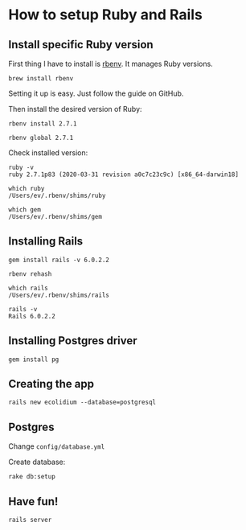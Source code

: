 # How to setup Ruby and Rails

## Install specific Ruby version

First thing I have to install is [rbenv](https://github.com/rbenv/rbenv). It manages Ruby versions.

```
brew install rbenv
```

Setting it up is easy. Just follow the guide on GitHub.

Then install the desired version of Ruby:

```
rbenv install 2.7.1

rbenv global 2.7.1
```

Check installed version:

```
ruby -v
ruby 2.7.1p83 (2020-03-31 revision a0c7c23c9c) [x86_64-darwin18]

which ruby
/Users/ev/.rbenv/shims/ruby

which gem
/Users/ev/.rbenv/shims/gem
```


## Installing Rails

```
gem install rails -v 6.0.2.2

rbenv rehash

which rails
/Users/ev/.rbenv/shims/rails

rails -v
Rails 6.0.2.2
```

## Installing Postgres driver

```
gem install pg
```

## Creating the app

```
rails new ecolidium --database=postgresql
```

## Postgres

Change `config/database.yml`

Create database:

```
rake db:setup
```

## Have fun!

```
rails server
```
